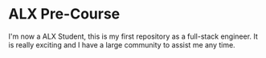 # ALX Pre-Course

I'm now a ALX Student, this is my first repository as a full-stack engineer.
It is really exciting and I have a large community to assist me any time.

